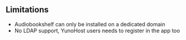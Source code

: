 ## Limitations

* Audiobookshelf can only be installed on a dedicated domain
* No LDAP support, YunoHost users needs to register in the app too